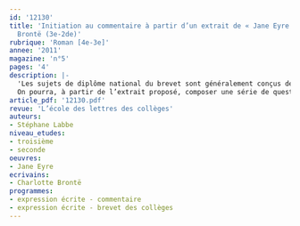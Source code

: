 ```yaml
---
id: '12130'
title: 'Initiation au commentaire à partir d’un extrait de « Jane Eyre »,de Charlotte
  Brontë (3e-2de)'
rubrique: 'Roman [4e-3e]'
annee: '2011'
magazine: 'n°5'
pages: '4'
description: |-
  'Les sujets de diplôme national du brevet sont généralement conçus de manière à mettre en relief les centres d’intérêt d’un texte – ce sont les « axes de lecture » qui gouvernent l’organisation du commentaire.
  On pourra, à partir de l’extrait proposé, composer une série de questions qui fourniront le matériau nécessaire à l’élaboration de la première partie du commentaire. Et on demandera aux élèves de construire individuellement, ou par groupes de deux, le plan d’une seconde partie dont on indiquera la visée, charge à eux, ensuite, de rédiger un paragraphe.'
article_pdf: '12130.pdf'
revue: 'L’école des lettres des collèges'
auteurs:
- Stéphane Labbe
niveau_etudes:
- troisième
- seconde
oeuvres:
- Jane Eyre
ecrivains:
- Charlotte Brontë
programmes:
- expression écrite - commentaire
- expression écrite - brevet des collèges
---
```

